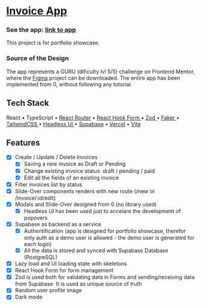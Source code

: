 # <a href=""  target="_blank"> Invoice App</a>

### See the app: <a href=""  target="_blank">link to app</a>

<p>
   This project is for portfolio showcase.

### Source of the Design

The app represents a GURU (dificulty lvl 5/5) challenge on Frontend Mentor, where the <a href="https://www.frontendmentor.io/challenges/invoice-app-i7KaLTQjl" target="_blank">Figma</a> project can be downloaded. The entire app has been implemented from 0, without following any tutorial.

</p>

## Tech Stack

React • TypeScript • <a href="https://reactrouter.com/en/main" target="_blank">React Router</a> • <a href="https://react-hook-form.com/" target="_blank">React Hook Form </a> • <a href="https://zod.dev/" target="_blank"> Zod </a> • <a href="https://fakerjs.dev/" target="_blank">Faker
</a> • <a href="https://tailwindcss.com/" target="_blank">TailwindCSS
</a> • <a href="https://headlessui.com/" target="_blank">Headless UI
</a> • <a href="https://supabase.com/" target="_blank">Supabase</a> • <a href="https://vercel.com/" target="_blank">Vercel</a> •
<a href="https://vitejs.dev/" target="_blank">Vite</a>

## Features

- [x] Create / Update / Delete Invoices
  - [x] Saving a new invoice as Draft or Pending
  - [x] Change existing invoice status: draft / pending / paid
  - [x] Edit all the fields of an existing invoice
- [x] Filter invoices list by status
- [x] Slide-Over components renders with new route (/new or /invoice/:id/edit)
- [x] Modals and Slide-Over designed from 0 (no library used)
  - [x] Headless UI has been used just to accelare the development of popovers
- [x] Supabase as backend as a service
  - [x] Authentification (app is designed for portfolio showcase, therefor only auth as a demo user is allowed - the demo user is generated for each login)
  - [x] All the data is stored and synced with Supabase Database (PostgreSQL)
- [x] Lazy load and UI loading state with skeletons
- [x] React Hook Form for form management
- [x] Zod is used both for validating data in Forms and sending/receiving data from Supabase. It is used as unique source of truth
- [x] Random user profile image
- [x] Dark mode
